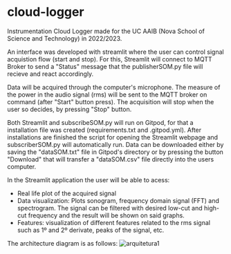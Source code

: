 # cloud-logger
Instrumentation Cloud Logger made for the UC AAIB (Nova School of Science and Technology) in 2022/2023. 

An interface was developed with streamlit where the user can control signal acquistion flow (start and stop). For this, Streamlit will connect to MQTT Broker to send a "Status" message that the publisherSOM.py file will recieve and react accordingly.

Data will be acquired through the computer's microphone. The measure of the power in the audio signal (rms) will be sent to the MQTT broker on command (after "Start" button press). The acquisition will stop when the user so decides, by pressing "Stop" button. 

Both Streamlit and subscribeSOM.py will run on Gitpod, for that a installation file was created (requirements.txt and .gitpod.yml). After installations are finished the script for opening the Streamlit webpage and subscriberSOM.py will automatically run. 
Data can be downloaded either by saving the "dataSOM.txt" file in Gitpod's directory or by pressing the button "Download" that will transfer a "dataSOM.csv" file directly into the users computer. 

In the Streamlit application the user will be able to acess:
- Real life plot of the acquired signal
- Data visualization: Plots sonogram, frequency domain signal (FFT) and spectrogram. The signal can be filtered with desired low-cut and high-cut frequency and the result will be shown on said graphs.
- Features: visualization of different features related to the rms signal such as 1º and 2º derivate, peaks of the signal, etc.

The architecture diagram is as follows:
![arquitetura1](https://user-images.githubusercontent.com/117996837/204275646-95c7fa05-f264-41da-8ae5-f16aa4eacea1.png)
